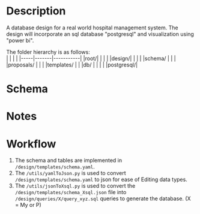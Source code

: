 # Description
A database design for a real world hospital management system. The design will incorporate an sql database "postgresql" and visualization using "power bi".<br>

The folder hierarchy is as follows:<br>
|     |       |           |
|-----|-------|-----------|
|root/|       |           |
|     |design/|           |
|     |       |schema/    |
|     |       |proposals/ |
|     |       |templates/ |
|     |db/    |           |
|     |       |postgresql/|

# Schema

# Notes

# Workflow
 1. The schema and tables are implemented in `/design/templates/schema.yaml`.
 2. The `/utils/yamlToJson.py` is used to convert `/design/templates/schema.yaml` to json for ease of Editing data types.
 3. The `/utils/jsonToXsql.py` is used to convert the `/design/templates/schema_Xsql.json` file into `/design/queries/X/query_xyz.sql` queries to generate the database.
    (X = My or P)